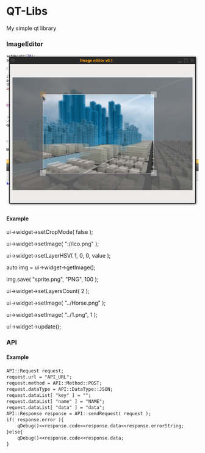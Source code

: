 # QT-Libs
My simple qt library


### ImageEditor
![Sample image](images/imageeditor.png)

#### Example

ui->widget->setCropMode( false );

ui->widget->setImage( "://ico.png" );

ui->widget->setLayerHSV( 1, 0, 0, value );

auto img = ui->widget->getImage();

img.save( "sprite.png", "PNG", 100 );

ui->widget->setLayersCount( 2 );

ui->widget->setImage( "../Horse.png" );

ui->widget->setImage( "../1.png", 1 );

ui->widget->update();






### API

#### Example

```
API::Request request;
request.url = "API_URL";
request.method = API::Method::POST;
request.dataType = API::DataType::JSON;
request.dataList[ "key" ] = "";
request.dataList[ "name" ] = "NAME";
request.dataList[ "data" ] = "data";
API::Response response = API::sendRequest( request );
if( response.error ){
	qDebug()<<response.code<<response.data<<response.errorString;
}else{
	qDebug()<<response.code<<response.data;
}
```
